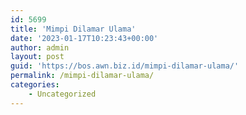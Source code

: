 ```yaml
---
id: 5699
title: 'Mimpi Dilamar Ulama'
date: '2023-01-17T10:23:43+00:00'
author: admin
layout: post
guid: 'https://bos.awn.biz.id/mimpi-dilamar-ulama/'
permalink: /mimpi-dilamar-ulama/
categories:
    - Uncategorized
---
```


